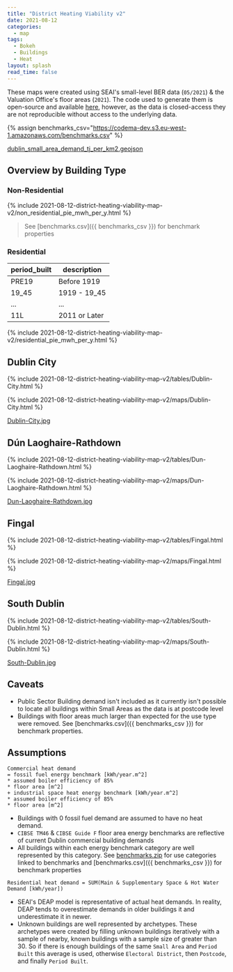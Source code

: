 ```yaml
---
title: "District Heating Viability v2"
date: 2021-08-12
categories:
  - map
tags:
  - Bokeh
  - Buildings
  - Heat
layout: splash
read_time: false
---
```

These maps were created using SEAI's small-level BER data (`05/2021`) & the Valuation Office's floor areas (`2021`).  The code used to generate them is open-source and available [here](https://github.com/codema-dev/projects), however, as the data is closed-access they are not reproducible without access to the underlying data.

{% assign benchmarks_csv="https://codema-dev.s3.eu-west-1.amazonaws.com/benchmarks.csv" %}

[dublin_small_area_demand_tj_per_km2.geojson](https://codema-dev.s3.eu-west-1.amazonaws.com/dublin_small_area_demand_tj_per_km2.geojson)

## Overview by Building Type 

### Non-Residential

{% include 2021-08-12-district-heating-viability-map-v2/non_residential_pie_mwh_per_y.html %}

> See [benchmarks.csv]({{ benchmarks_csv }}) for benchmark properties


### Residential

| period_built |  description  | 
| -------------|---------------|
|     PRE19    |  Before 1919  |
|     19_45    |  1919 - 19_45 |
|     ...      |      ...      |
|     11L      | 2011 or Later |

{% include 2021-08-12-district-heating-viability-map-v2/residential_pie_mwh_per_y.html %}


## Dublin City

{% include 2021-08-12-district-heating-viability-map-v2/tables/Dublin-City.html %}

{% include 2021-08-12-district-heating-viability-map-v2/maps/Dublin-City.html %}

[Dublin-City.jpg](/assets/images/2021-08-12-district-heating-viability-map-v2/Dublin-City.png)

## Dún Laoghaire-Rathdown

{% include 2021-08-12-district-heating-viability-map-v2/tables/Dun-Laoghaire-Rathdown.html %}

{% include 2021-08-12-district-heating-viability-map-v2/maps/Dun-Laoghaire-Rathdown.html %}

[Dun-Laoghaire-Rathdown.jpg](/assets/images/2021-08-12-district-heating-viability-map-v2/Dun-Laoghaire-Rathdown.png)

## Fingal

{% include 2021-08-12-district-heating-viability-map-v2/tables/Fingal.html %}

{% include 2021-08-12-district-heating-viability-map-v2/maps/Fingal.html %}

[Fingal.jpg](/assets/images/2021-08-12-district-heating-viability-map-v2/Fingal.png)

## South Dublin

{% include 2021-08-12-district-heating-viability-map-v2/tables/South-Dublin.html %}

{% include 2021-08-12-district-heating-viability-map-v2/maps/South-Dublin.html %}

[South-Dublin.jpg](/assets/images/2021-08-12-district-heating-viability-map-v2/South-Dublin.png)

## Caveats

- Public Sector Building demand isn't included as it currently isn't possible to locate all buildings within Small Areas as the data is at postcode level
- Buildings with floor areas much larger than expected for the use type were removed.  See [benchmarks.csv]({{ benchmarks_csv }}) for benchmark properties.

## Assumptions

```
Commercial heat demand
= fossil fuel energy benchmark [kWh/year.m^2]
* assumed boiler efficiency of 85%
* floor area [m^2]
+ industrial space heat energy benchmark [kWh/year.m^2]
* assumed boiler efficiency of 85%
* floor area [m^2]
```
- Buildings with 0 fossil fuel demand are assumed to have no heat demand.
- `CIBSE TM46` & `CIBSE Guide F` floor area energy benchmarks are reflective of current Dublin commercial building demands
- All buildings within each energy benchmark category are well represented by this category.  See [benchmarks.zip](https://codema-dev.s3.eu-west-1.amazonaws.com/benchmarks.zip) for use categories linked to benchmarks and [benchmarks.csv]({{ benchmarks_csv }}) for benchmark properties


```
Residential heat demand = SUM(Main & Supplementary Space & Hot Water Demand [kWh/year])
```
- SEAI's DEAP model is representative of actual heat demands.  In reality, DEAP tends to overestimate demands in older buildings it  and underestimate it in newer.
- Unknown buildings are well represented by archetypes. These archetypes were created by filling unknown buildings iteratively with a sample of nearby, known buildings with a sample size of greater than 30.  So if there is enough buildings of the same `Small Area` and `Period Built` this average is used, otherwise `Electoral District`, then `Postcode`, and finally `Period Built`.

